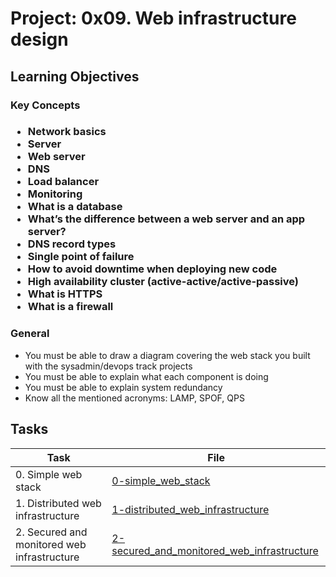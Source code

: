 # Project: 0x09. Web infrastructure design

<h2>Learning Objectives</h2>

<h3>Key Concepts<h3>

<ul>
<li>Network basics</li>
<li>Server</li>
<li>Web server</li>
<li>DNS</li>
<li>Load balancer</li>
<li>Monitoring</li>
<li>What is a database</li>
<li>What’s the difference between a web server and an app server?</li>
<li>DNS record types</li>
<li>Single point of failure</li>
<li>How to avoid downtime when deploying new code</li>
<li>High availability cluster (active-active/active-passive)</li>
<li>What is HTTPS</li>
<li>What is a firewall</li>
</ul>

<h3>General</h3>

<ul>
<li>You must be able to draw a diagram covering the web stack you built with the sysadmin/devops track projects</li>
<li>You must be able to explain what each component is doing</li>
<li>You must be able to explain system redundancy</li>
<li>Know all the mentioned acronyms: LAMP, SPOF, QPS</li>
</ul>

<h2>Tasks</h2>

| Task                                        | File                                                                                       |
| ------------------------------------------- | ------------------------------------------------------------------------------------------ |
| 0. Simple web stack                         | [0-simple_web_stack](./0-simple_web_stack)                                                 |
| 1. Distributed web infrastructure           | [1-distributed_web_infrastructure](./1-distributed_web_infrastructure)                     |
| 2. Secured and monitored web infrastructure | [2-secured_and_monitored_web_infrastructure](./2-secured_and_monitored_web_infrastructure) |

